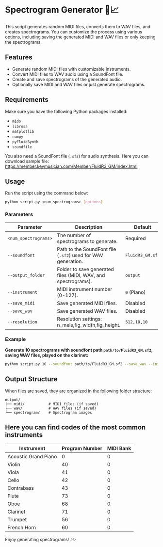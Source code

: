 # Spectrogram Generator 🎵📈

This script generates random MIDI files, converts them to WAV files, and creates spectrograms. You can customize the process using various options, including saving the generated MIDI and WAV files or only keeping the spectrograms.

## Features

- Generate random MIDI files with customizable instruments.
- Convert MIDI files to WAV audio using a SoundFont file.
- Create and save spectrograms of the generated audio.
- Optionally save MIDI and WAV files or just generate spectrograms.

## Requirements

Make sure you have the following Python packages installed:

- `mido`
- `librosa`
- `matplotlib`
- `numpy`
- `pyFluidSynth`
- `soundfile`

You also need a SoundFont file (`.sf2`) for audio synthesis. Here you can download sample file: https://member.keymusician.com/Member/FluidR3_GM/index.html

## Usage

Run the script using the command below:

```bash
python script.py <num_spectrograms> [options]
```

### Parameters

| Parameter            | Description                                                   | Default          |
| -------------------- | ------------------------------------------------------------- | ---------------- |
| `<num_spectrograms>` | The number of spectrograms to generate.                       | Required         |
| `--soundfont`        | Path to the SoundFont file (`.sf2`) used for WAV generation.  | `FluidR3_GM.sf2` |
| `--output_folder`    | Folder to save generated files (MIDI, WAV, and spectrograms). | `output`         |
| `--instrument`       | MIDI instrument number (0-127).                               | `0` (Piano)      |
| `--save_midi`        | Save generated MIDI files.                                    | Disabled         |
| `--save_wav`         | Save generated WAV files.                                     | Disabled         |
| `--resolution`       | Resolution settings: n_mels,fig_width,fig_height.             | `512,10,10`      |

### Example

**Generate 10 spectrograms with soundfont path `path/to/FluidR3_GM.sf2`, saving WAV files, played on the clarinet:**

```bash
python script.py 10 --soundfont path/to/FluidR3_GM.sf2 --save_wav --instrument 71
```

## Output Structure

When files are saved, they are organized in the following folder structure:

```
output/
├── midi/           # MIDI files (if saved)
├── wav/            # WAV files (if saved)
└── spectrogram/    # Spectrogram images
```

## Here you can find codes of the most common instruments

| **Instrument**       | **Program Number** | **MIDI Bank** |
| -------------------- | ------------------ | ------------- |
| Acoustic Grand Piano | 0                  | 0             |
| Violin               | 40                 | 0             |
| Viola                | 41                 | 0             |
| Cello                | 42                 | 0             |
| Contrabass           | 43                 | 0             |
| Flute                | 73                 | 0             |
| Oboe                 | 68                 | 0             |
| Clarinet             | 71                 | 0             |
| Trumpet              | 56                 | 0             |
| French Horn          | 60                 | 0             |

Enjoy generating spectrograms! 🎶✨
